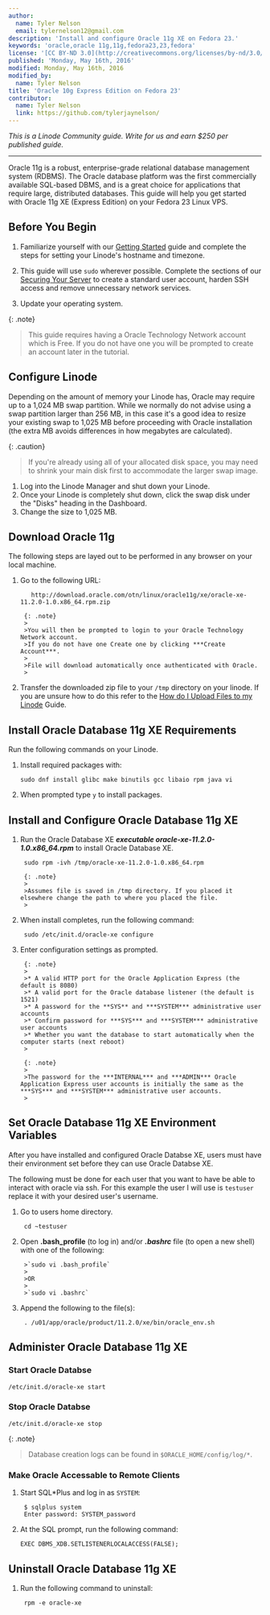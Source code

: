 ```yaml
---
author:
  name: Tyler Nelson
  email: tylernelson12@gmail.com
description: 'Install and configure Oracle 11g XE on Fedora 23.'
keywords: 'oracle,oracle 11g,11g,fedora23,23,fedora'
license: '[CC BY-ND 3.0](http://creativecommons.org/licenses/by-nd/3.0/us/)'
published: 'Monday, May 16th, 2016'
modified: Monday, May 16th, 2016
modified_by:
  name: Tyler Nelson
title: 'Oracle 10g Express Edition on Fedora 23'
contributor:
  name: Tyler Nelson
  link: https://github.com/tylerjaynelson/
---
```


*This is a Linode Community guide. Write for us and earn $250 per published guide.*
<hr>

Oracle 11g is a robust, enterprise-grade relational database management system (RDBMS). The Oracle database platform was the first commercially available SQL-based DBMS, and is a great choice for applications that require large, distributed databases. This guide will help you get started with Oracle 11g XE (Express Edition) on your Fedora 23 Linux VPS.

## Before You Begin

1.  Familiarize yourself with our [Getting Started](/docs/getting-started) guide and complete the steps for setting your Linode's hostname and timezone.

2.  This guide will use `sudo` wherever possible. Complete the sections of our [Securing Your Server](/docs/security/securing-your-server) to create a standard user account, harden SSH access and remove unnecessary network services.

3.  Update your operating system.

{: .note}
>
>This guide requires having a Oracle Technology Network account which is Free.
>If you do not have one you will be prompted to create an account later in the tutorial.
>

## Configure Linode

Depending on the amount of memory your Linode has, Oracle may require up to a 1,024 MB swap partition. While we normally do not advise using a swap partition larger than 256 MB, in this case it's a good idea to resize your existing swap to 1,025 MB before proceeding with Oracle installation (the extra MB avoids differences in how megabytes are calculated).

{: .caution}
>
>If you're already using all of your allocated disk space, you may need to shrink your main disk first to accommodate the larger swap image.
>
  
1. Log into the Linode Manager and shut down your Linode. 
2. Once your Linode is completely shut down, click the swap disk under the "Disks" heading in the Dashboard. 
3. Change the size to 1,025 MB. 

## Download Oracle 11g

The following steps are layed out to be performed in any browser on your local machine.

1. Go to the following URL:
    
          http://download.oracle.com/otn/linux/oracle11g/xe/oracle-xe-11.2.0-1.0.x86_64.rpm.zip
  
        {: .note}
        > 
        >You will then be prompted to login to your Oracle Technology Network account.
        >If you do not have one Create one by clicking ***Create Account***.
        >
        >File will download automatically once authenticated with Oracle.
        >

2. Transfer the downloaded zip file to your `/tmp` directory on your linode. If you are unsure how to do this refer to the [How do I Upload Files to my Linode](/docs/platform/linode-beginners-guide#how-do-i-upload-files-to-my-linode) Guide.

## Install Oracle Database 11g XE Requirements

Run the following commands on your Linode.

1.  Install required packages with:

        sudo dnf install glibc make binutils gcc libaio rpm java vi

2.  When prompted type `y` to install packages.

## Install and Configure Oracle Database 11g XE

1. Run the Oracle Database XE ***executable oracle-xe-11.2.0-1.0.x86_64.rpm*** to install Oracle Database XE.

        sudo rpm -ivh /tmp/oracle-xe-11.2.0-1.0.x86_64.rpm
        
        {: .note}
        >
        >Assumes file is saved in /tmp directory. If you placed it elsewhere change the path to where you placed the file.
        >

2. When install completes, run the following command:

        sudo /etc/init.d/oracle-xe configure

3. Enter configuration settings as prompted.

        {: .note}
        >
        >* A valid HTTP port for the Oracle Application Express (the default is 8080)
        >* A valid port for the Oracle database listener (the default is 1521)
        >* A password for the **SYS** and ***SYSTEM*** administrative user accounts
        >* Confirm password for ***SYS*** and ***SYSTEM*** administrative user accounts
        >* Whether you want the database to start automatically when the computer starts (next reboot)
        >
        
        {: .note}
        >
        >The password for the ***INTERNAL*** and ***ADMIN*** Oracle Application Express user accounts is initially the same as the ***SYS*** and ***SYSTEM*** administrative user accounts.
        >

## Set Oracle Database 11g XE Environment Variables

After you have installed and configured Oracle Databse XE, users must have their environment set before they can use Oracle Databse XE.

The following must be done for each user that you want to have be able to interact with oracle via ssh.
For this example the user I will use is `testuser` replace it with your desired user's username.

1. Go to users home directory.

        cd ~testuser

2. Open **.bash_profile** (to log in) and/or ***.bashrc*** file (to open a new shell) with one of the following:

        >`sudo vi .bash_profile`
        >
        >OR
        >
        >`sudo vi .bashrc`
    

3. Append the following to the file(s):

        . /u01/app/oracle/product/11.2.0/xe/bin/oracle_env.sh

## Administer Oracle Database 11g XE

### Start Oracle Databse

    /etc/init.d/oracle-xe start

### Stop Oracle Databse

    /etc/init.d/oracle-xe stop

{: .note}
>
>Database creation logs can be found in `$ORACLE_HOME/config/log/*`.

### Make Oracle Accessable to Remote Clients

1. Start SQL*Plus and log in as `SYSTEM`:

        $ sqlplus system
        Enter password: SYSTEM_password
        
2.  At the SQL prompt, run the following command:

        EXEC DBMS_XDB.SETLISTENERLOCALACCESS(FALSE);

## Uninstall Oracle Database 11g XE

1. Run the following command to uninstall:

        rpm -e oracle-xe
